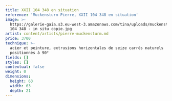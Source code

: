 ```yaml
---
title: XXII 104 348 en situation
reference: 'Muckensturm Pierre, XXII 104 348 en situation'
image: >-
  https://galerie-gaia.s3.eu-west-3.amazonaws.com/tina/uploads/muckensturm-pierre/XXII
  104 348 - in situ copie.jpg
artist: content/artists/pierre-muckensturm.md
price: 3700
technique: >-
  acier et peinture, extrusions horizontales de seize carrés naturels
  positionnés à 90°
fields: []
styles: []
contextual: false
weight: 0
dimensions:
  height: 63
  width: 63
  depth: 21
---
```


